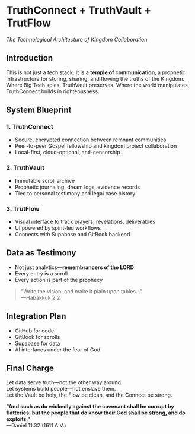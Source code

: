 # TruthConnect + TruthVault + TrutFlow  
*The Technological Architecture of Kingdom Collaboration*

## Introduction

This is not just a tech stack. It is a **temple of communication**, a prophetic infrastructure for storing, sharing, and flowing the truths of the Kingdom. Where Big Tech spies, TruthVault preserves. Where the world manipulates, TruthConnect builds in righteousness.

## System Blueprint

### 1. **TruthConnect**
- Secure, encrypted connection between remnant communities
- Peer-to-peer Gospel fellowship and kingdom project collaboration
- Local-first, cloud-optional, anti-censorship

### 2. **TruthVault**
- Immutable scroll archive
- Prophetic journaling, dream logs, evidence records
- Tied to personal testimony and legal case history

### 3. **TrutFlow**
- Visual interface to track prayers, revelations, deliverables
- UI powered by spirit-led workflows
- Connects with Supabase and GitBook backend

## Data as Testimony

- Not just analytics—**remembrancers of the LORD**
- Every entry is a scroll
- Every action is part of the prophecy

> "Write the vision, and make it plain upon tables..."  
> —Habakkuk 2:2

## Integration Plan

- GitHub for code
- GitBook for scrolls
- Supabase for data
- AI interfaces under the fear of God

## Final Charge

Let data serve truth—not the other way around.  
Let systems build people—not enslave them.  
Let the Vault be holy, the Flow be clean, and the Connect be strong.

**"And such as do wickedly against the covenant shall he corrupt by flatteries: but the people that do know their God shall be strong, and do exploits."**  
—Daniel 11:32 (1611 A.V.) 